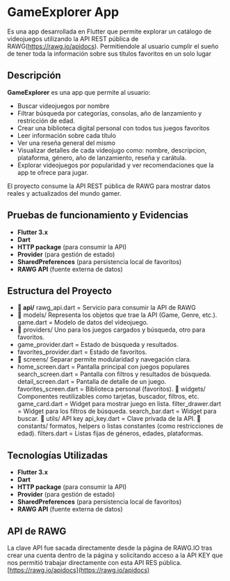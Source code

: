 # GameExplorer App

Es una app desarrollada en Flutter que permite explorar un catálogo de videojuegos utilizando la API REST pública de RAWG(https://rawg.io/apidocs). Permitiendole al usuario cumplir el sueño de tener toda la información sobre sus títulos favoritos en un solo lugar

## Descripción

**GameExplorer** es una app que permite al usuario:

- Buscar videojuegos por nombre
- Filtrar búsqueda por categorías, consolas, año de lanzamiento y restricción de edad.
- Crear una biblioteca digital personal con todos tus juegos favoritos
- Leer información sobre cada título
- Ver una reseña general del mismo
- Visualizar detalles de cada videojugo como: nombre, descripcion, plataforma, género, año de lanzamiento, reseña y carátula.
- Explorar videojuegos por popularidad y ver recomendaciones que la app te ofrece para jugar.

El proyecto consume la API REST pública de RAWG para mostrar datos reales y actualizados del mundo gamer.

## Pruebas de funcionamiento y Evidencias

- **Flutter 3.x**
- **Dart**
- **HTTP package** (para consumir la API)
- **Provider** (para gestión de estado)
- **SharedPreferences** (para persistencia local de favoritos)
- **RAWG API** (fuente externa de datos)

## Estructura del Proyecto

- **📂 api/**
  rawg_api.dart = Servicio para consumir la API de RAWG
- 📂 models/ Representa los objetos que trae la API (Game, Genre, etc.).
  game.dart = Modelo de datos del videojuego.
- 📂 providers/ Uno para los juegos cargados y búsqueda, otro para favoritos.
- game_provider.dart = Estado de búsqueda y resultados.
- favorites_provider.dart = Estado de favoritos.
- 📂 screens/ Separar permite modularidad y navegación clara.
- home_screen.dart = Pantalla principal con juegos populares
search_screen.dart = Pantalla con filtros y resultados de búsqueda.
detail_screen.dart = Pantalla de detalle de un juego.
favorites_screen.dart = Biblioteca personal (favoritos).
📂 widgets/ Componentes reutilizables como tarjetas, buscador, filtros, etc.
game_card.dart = Widget para mostrar juego en lista.
filter_drawer.dart = Widget para los filtros de búsqueda.
search_bar.dart = Widget para buscar.
📂 utils/ API key
api_key.dart = Clave privada de la API.
📂 constants/ formatos, helpers o listas constantes (como restricciones de edad).
filters.dart = Listas fijas de géneros, edades, plataformas.

## Tecnologías Utilizadas

- **Flutter 3.x**
- **Dart**
- **HTTP package** (para consumir la API)
- **Provider** (para gestión de estado)
- **SharedPreferences** (para persistencia local de favoritos)
- **RAWG API** (fuente externa de datos)

## API de RAWG

La clave API fue sacada directamente desde la página de RAWG.IO tras crear una cuenta dentro de la página y solicitando acceso a la API KEY que nos permitió trabajar directamente con esta API RES pública.
[https://rawg.io/apidocs](https://rawg.io/apidocs)

